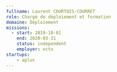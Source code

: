 ```yaml
---
fullname: Laurent COURTOIS-COURRET
role: Chargé de déploiement et formation
domaine: Déploiement
missions:
  - start: 2019-10-01 
    end: 2020-03-31
    status: independent 
    employer: octo 
startups:
    - aplus
---
```


